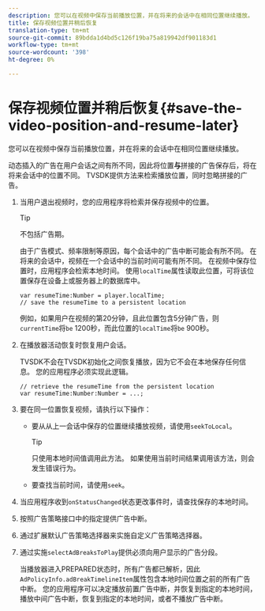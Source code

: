 ```yaml
---
description: 您可以在视频中保存当前播放位置，并在将来的会话中在相同位置继续播放。
title: 保存视频位置并稍后恢复
translation-type: tm+mt
source-git-commit: 89bdda1d4bd5c126f19ba75a819942df901183d1
workflow-type: tm+mt
source-wordcount: '398'
ht-degree: 0%

---
```



# 保存视频位置并稍后恢复{#save-the-video-position-and-resume-later}

您可以在视频中保存当前播放位置，并在将来的会话中在相同位置继续播放。

动态插入的广告在用户会话之间有所不同，因此将位置&#x200B;**与**&#x200B;拼接的广告保存后，将在将来会话中的位置不同。 TVSDK提供方法来检索播放位置，同时忽略拼接的广告。

1. 当用户退出视频时，您的应用程序将检索并保存视频中的位置。

   >[!TIP]
   >
   >不包括广告期。

   由于广告模式、频率限制等原因，每个会话中的广告中断可能会有所不同。 在将来的会话中，视频在一个会话中的当前时间可能有所不同。 在视频中保存位置时，应用程序会检索本地时间。 使用`localTime`属性读取此位置，可将该位置保存在设备上或服务器上的数据库中。

   ```
   var resumeTime:Number = player.localTime; 
   // save the resumeTime to a persistent location
   ```

   例如，如果用户在视频的第20分钟，且此位置包含5分钟广告，则`currentTime`将`be` 1200秒，而此位置的`localTime`将`be` 900秒。

1. 在播放器活动恢复时恢复用户会话。

   TVSDK不会在TVSDK初始化之间恢复播放，因为它不会在本地保存任何信息。 您的应用程序必须实现此逻辑。

   ```
   // retrieve the resumeTime from the persistent location 
   var resumeTime:Number:Number = ...;
   ```

1. 要在同一位置恢复视频，请执行以下操作：

   * 要从从上一会话中保存的位置继续播放视频，请使用`seekToLocal`。

      >[!TIP]
      >
      >只使用本地时间值调用此方法。 如果使用当前时间结果调用该方法，则会发生错误行为。

   * 要查找当前时间，请使用`seek`。

1. 当应用程序收到`onStatusChanged`状态更改事件时，请查找保存的本地时间。
1. 按照广告策略接口中的指定提供广告中断。
1. 通过扩展默认广告策略选择器来实施自定义广告策略选择器。
1. 通过实施`selectAdBreaksToPlay`提供必须向用户显示的广告分段。

   当播放器进入PREPARED状态时，所有广告都已解析，因此`AdPolicyInfo.adBreakTimelineItem`属性包含本地时间位置之前的所有广告中断。 您的应用程序可以决定播放前置广告中断，并恢复到指定的本地时间，播放中间广告中断，恢复到指定的本地时间，或者不播放广告中断。
